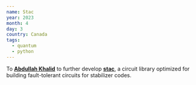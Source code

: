 ```yaml
---
name: Stac
year: 2023
month: 4
day: 3
country: Canada
tags:
  - quantum
  - python
---
```

To **[Abdullah Khalid](https://abdullahkhalid.com/)** to further develop **[stac](https://github.com/abdullahkhalids/stac)**, a circuit library optimized for building fault-tolerant circuits for stabilizer codes.
